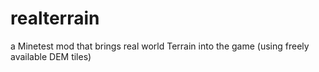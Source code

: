 # realterrain
a Minetest mod that brings real world Terrain into the game (using freely available DEM tiles)
